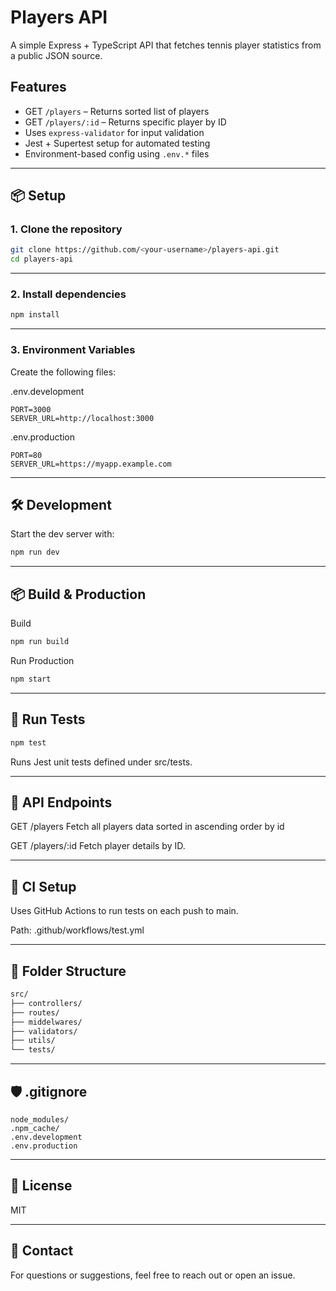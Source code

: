 # Players API

A simple Express + TypeScript API that fetches tennis player statistics from a public JSON source.

## Features

- GET `/players` – Returns sorted list of players
- GET `/players/:id` – Returns specific player by ID
- Uses `express-validator` for input validation
- Jest + Supertest setup for automated testing
- Environment-based config using `.env.*` files

---

## 📦 Setup

### 1. Clone the repository

```bash
git clone https://github.com/<your-username>/players-api.git
cd players-api
```

---

### 2. Install dependencies

```bash
npm install
```

---

### 3. Environment Variables

Create the following files:

.env.development
```env
PORT=3000
SERVER_URL=http://localhost:3000
```

.env.production

```env
PORT=80
SERVER_URL=https://myapp.example.com
```

---

## 🛠 Development

Start the dev server with:

```bash
npm run dev
```

---

## 📦 Build & Production

Build
```bash
npm run build
```

Run Production
```bash
npm start
```

---

## 🧪 Run Tests

```bash
npm test
```

Runs Jest unit tests defined under src/tests.

---

## 🔌 API Endpoints

GET /players
Fetch all players data sorted in ascending order by id

GET /players/:id
Fetch player details by ID.

---

## 🔄 CI Setup

Uses GitHub Actions to run tests on each push to main.

Path: .github/workflows/test.yml

---

## 📁 Folder Structure

```css
src/
├── controllers/
├── routes/
├── middelwares/
├── validators/
├── utils/
└── tests/
```

---

## 🛡 .gitignore

```text
node_modules/
.npm_cache/
.env.development
.env.production
```

---

## 📜 License

MIT

---

## 📧 Contact

For questions or suggestions, feel free to reach out or open an issue.
